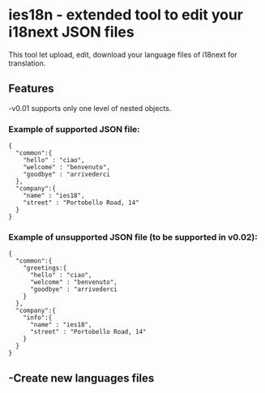 # ies18n - extended tool to edit your i18next JSON files
This tool let upload, edit, download your language files of i18next for translation.

## Features
-v0.01 supports only one level of nested objects. 
  ### Example of supported JSON file:
  ```
  {
    "common":{
      "hello" : "ciao",
      "welcome" : "benvenuto",
      "goodbye" : "arrivederci
    },
    "company":{
      "name" : "ies18",
      "street" : "Portobello Road, 14"
    }
  }
  ```
  ### Example of unsupported JSON file (to be supported in v0.02):
  ```
  {
    "common":{ 
      "greetings:{
        "hello" : "ciao",
        "welcome" : "benvenuto",
        "goodbye" : "arrivederci
      }
    },
    "company":{
      "info":{
        "name" : "ies18",
        "street" : "Portobello Road, 14"
      }
    }
  }
  ```
-Create new languages files
-
